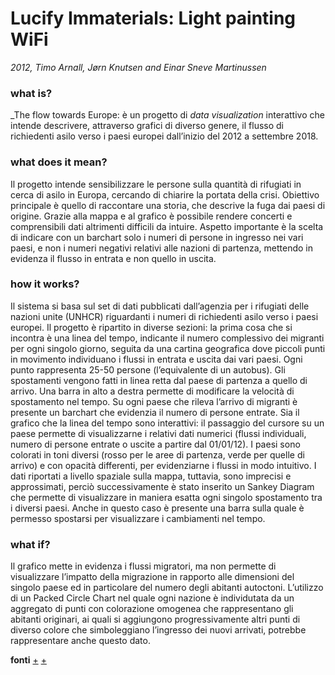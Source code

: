 # Lucify Immaterials: Light painting WiFi
_2012, Timo Arnall, Jørn Knutsen and Einar Sneve Martinussen_

### what is?
_The flow towards Europe: è un progetto di _data visualization_ interattivo che intende descrivere, attraverso grafici di diverso genere, il flusso di richiedenti asilo verso i paesi europei dall’inizio del 2012 a settembre 2018. 


### what does it mean?
Il progetto intende sensibilizzare le persone sulla quantità di rifugiati in cerca di asilo in Europa, cercando di chiarire la portata della crisi. Obiettivo principale è quello di raccontare una storia, che descrive la fuga dai paesi di origine. Grazie alla mappa e al grafico è possibile rendere concerti e comprensibili dati altrimenti difficili da intuire. Aspetto importante è la scelta di indicare con un barchart solo i numeri di persone in ingresso nei vari paesi, e non i numeri negativi relativi alle nazioni di partenza, mettendo in evidenza il flusso in entrata e non quello in uscita.


### how it works?
Il sistema si basa sul set di dati pubblicati dall’agenzia per i rifugiati delle nazioni unite (UNHCR) riguardanti i numeri di richiedenti asilo verso i paesi europei. Il progetto è ripartito in diverse sezioni: la prima cosa che si incontra è una linea del tempo, indicante il numero complessivo dei migranti per ogni singolo giorno, seguita da una cartina geografica dove piccoli punti in movimento individuano i flussi in entrata e uscita dai vari paesi. Ogni punto rappresenta 25-50 persone (l’equivalente di un autobus). Gli spostamenti vengono fatti in linea retta dal paese di partenza a quello di arrivo. Una barra in alto a destra permette di modificare la velocità di spostamento nel tempo. Su ogni paese che rileva l’arrivo di migranti è presente un barchart che evidenzia il numero di persone entrate. Sia il grafico che la linea del tempo sono interattivi: il passaggio del cursore su un paese permette di visualizzarne i relativi dati numerici (flussi individuali, numero di persone entrate o uscite a partire dal 01/01/12). I paesi sono colorati in toni diversi (rosso per le aree di partenza, verde per quelle di arrivo) e con opacità differenti, per evidenziarne i flussi in modo intuitivo. I dati riportati a livello spaziale sulla mappa, tuttavia, sono imprecisi e approssimati, perciò successivamente è stato inserito un Sankey Diagram che permette di visualizzare in maniera esatta ogni singolo spostamento tra i diversi paesi. Anche in questo caso è presente una barra sulla quale è permesso spostarsi per visualizzare i cambiamenti nel tempo. 


### what if?
Il grafico mette in evidenza i flussi migratori, ma non permette di visualizzare l’impatto della migrazione in rapporto alle dimensioni del singolo paese ed in particolare del numero degli abitanti autoctoni. L’utilizzo di un Packed Circle Chart nel quale ogni nazione è individutata da un aggregato di punti con colorazione omogenea che rappresentano gli abitanti originari, ai quali si aggiungono progressivamente altri punti di diverso colore che simboleggiano l’ingresso dei nuovi arrivati, potrebbe rappresentare anche questo dato.

**fonti** [+]() [+]()
